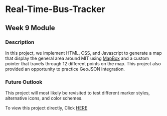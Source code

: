 # Real-Time-Bus-Tracker
## Week 9 Module

### Description
In this project, we implement HTML, CSS, and Javascript to generate a map that display the general area around MIT using 
<a href="https://www.mapbox.com/">MapBox</a> and a custom pointer that travels through 12 different points on the map.
This project also provided an opportunity to practice GeoJSON integration.

### Future Outlook
This project will most likely be revisited to test different marker styles, alternative icons, and color schemes.

To view this project directly, Click <a href="https://jibang92.github.io/Profile/realTimeBusTracker/mapAnimation.html">HERE</a>
